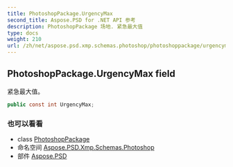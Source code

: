 ```yaml
---
title: PhotoshopPackage.UrgencyMax
second_title: Aspose.PSD for .NET API 参考
description: PhotoshopPackage 场地. 紧急最大值
type: docs
weight: 210
url: /zh/net/aspose.psd.xmp.schemas.photoshop/photoshoppackage/urgencymax/
---
```

## PhotoshopPackage.UrgencyMax field

紧急最大值。

```csharp
public const int UrgencyMax;
```

### 也可以看看

* class [PhotoshopPackage](../)
* 命名空间 [Aspose.PSD.Xmp.Schemas.Photoshop](../../photoshoppackage/)
* 部件 [Aspose.PSD](../../../)


